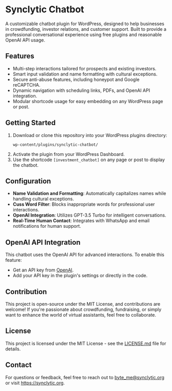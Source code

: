 # Synclytic Chatbot
A customizable chatbot plugin for WordPress, designed to help businesses in crowdfunding, investor relations, and customer support. Built to provide a professional conversational experience using free plugins and reasonable OpenAI API usage.

## Features
- Multi-step interactions tailored for prospects and existing investors.
- Smart input validation and name formatting with cultural exceptions.
- Secure anti-abuse features, including honeypot and Google reCAPTCHA.
- Dynamic navigation with scheduling links, PDFs, and OpenAI API integration.
- Modular shortcode usage for easy embedding on any WordPress page or post.

## Getting Started
1. Download or clone this repository into your WordPress plugins directory:
    ```
    wp-content/plugins/synclytic-chatbot/
    ```
2. Activate the plugin from your WordPress Dashboard.
3. Use the shortcode `[investment_chatbot]` on any page or post to display the chatbot.

## Configuration
- **Name Validation and Formatting**: Automatically capitalizes names while handling cultural exceptions.
- **Cuss Word Filter**: Blocks inappropriate words for professional user interactions.
- **OpenAI Integration**: Utilizes GPT-3.5 Turbo for intelligent conversations.
- **Real-Time Human Contact**: Integrates with WhatsApp and email notifications for human support.

## OpenAI API Integration
This chatbot uses the OpenAI API for advanced interactions. To enable this feature:
- Get an API key from [OpenAI](https://platform.openai.com/signup).
- Add your API key in the plugin's settings or directly in the code.

## Contribution
This project is open-source under the MIT License, and contributions are welcome! If you're passionate about crowdfunding, fundraising, or simply want to enhance the world of virtual assistants, feel free to collaborate.

## License
This project is licensed under the MIT License - see the [LICENSE.md](LICENSE.md) file for details.

## Contact
For questions or feedback, feel free to reach out to byte_me@synclytic.org or visit https://synclytic.org.
